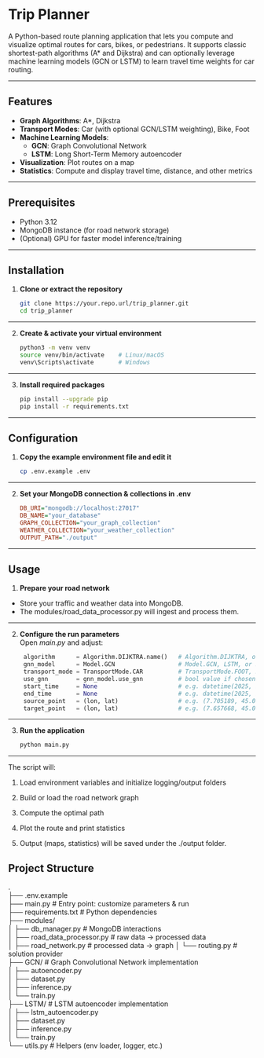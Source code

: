 # Trip Planner

A Python-based route planning application that lets you compute and visualize optimal routes for cars, bikes, or pedestrians. It supports classic shortest-path algorithms (A\* and Dijkstra) and can optionally leverage machine learning models (GCN or LSTM) to learn travel time weights for car routing.

---

## Features

- **Graph Algorithms**: A*, Dijkstra
- **Transport Modes**: Car (with optional GCN/LSTM weighting), Bike, Foot
- **Machine Learning Models**:  
  - **GCN**: Graph Convolutional Network  
  - **LSTM**: Long Short-Term Memory autoencoder  
- **Visualization**: Plot routes on a map
- **Statistics**: Compute and display travel time, distance, and other metrics

---

## Prerequisites

- Python 3.12
- MongoDB instance (for road network storage)
- (Optional) GPU for faster model inference/training

---

## Installation

1. **Clone or extract the repository**  
   ```bash
   git clone https://your.repo.url/trip_planner.git
   cd trip_planner

---

2. **Create & activate your virtual environment**  
   ```bash
   python3 -m venv venv
   source venv/bin/activate    # Linux/macOS
   venv\Scripts\activate       # Windows
   
---

3. **Install required packages**  
   ```bash
   pip install --upgrade pip
   pip install -r requirements.txt

---

## Configuration

1. **Copy the example environment file and edit it**  
   ```bash
   cp .env.example .env

---

2. **Set your MongoDB connection & collections in .env**  
   ```ini
   DB_URI="mongodb://localhost:27017"
   DB_NAME="your_database"
   GRAPH_COLLECTION="your_graph_collection"
   WEATHER_COLLECTION="your_weather_collection"
   OUTPUT_PATH="./output"

---

## Usage

1. **Prepare your road network**  
- Store your traffic and weather data into MongoDB.
- The modules/road_data_processor.py will ingest and process them.

---

2. **Configure the run parameters**  
Open *main.py* and adjust:
   ```python
    algorithm      = Algorithm.DIJKTRA.name()   # Algorithm.DIJKTRA, or A
    gnn_model      = Model.GCN                  # Model.GCN, LSTM, or SIMPLE
    transport_mode = TransportMode.CAR          # TransportMode.FOOT, BIKE, or CAR
    use_gnn        = gnn_model.use_gnn          # bool value if chosen model use neural network
    start_time     = None                       # e.g. datetime(2025, 9, 1,  8, 30)
    end_time       = None                       # e.g. datetime(2025, 9, 1, 10, 30)
    source_point   = (lon, lat)                 # e.g. (7.705189, 45.068828)
    target_point   = (lon, lat)                 # e.g. (7.657668, 45.065126)

---

3. **Run the application**  
   ```bash
   python main.py

---

The script will:

1. Load environment variables and initialize logging/output folders

2. Build or load the road network graph

3. Compute the optimal path

4. Plot the route and print statistics

5. Output (maps, statistics) will be saved under the ./output folder.

## Project Structure

.  
├── .env.example  
├── main.py              # Entry point: customize parameters & run  
├── requirements.txt     # Python dependencies  
├── modules/  
│   ├── db_manager.py    # MongoDB interactions  
│   ├── road_data_processor.py  # raw data → processed data  
│   ├── road_network.py  # processed data → graph 
│   └── routing.py       # solution provider  
├── GCN/                  # Graph Convolutional Network implementation  
│   ├── autoencoder.py  
│   ├── dataset.py  
│   ├── inference.py  
│   └── train.py  
├── LSTM/                 # LSTM autoencoder implementation  
│   ├── lstm_autoencoder.py  
│   ├── dataset.py  
│   ├── inference.py  
│   └── train.py  
└── utils.py             # Helpers (env loader, logger, etc.)  
